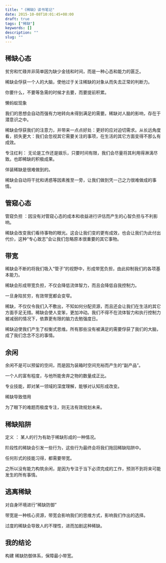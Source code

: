 ```yaml
---
title: "《稀缺》读书笔记"
date: 2015-10-08T10:01:45+08:00
draft: true
tags: ["稀缺"]
keywords: []
description: ""
slug: ""
---
```


## 稀缺心态

贫穷和忙碌并非简单因为缺少金钱和时间，而是一种心态和能力的匮乏。

稀缺会俘获一个人的大脑，使他过于关注稀缺的对象从而失去正常的判断力。

你要什么，不要等急需的时候才去要，而要提前积累。

懒蚂蚁现象

我们的思想会自动而强有力地转向未得到满足的需要。稀缺对人脑的影响，存在于潜意识之中。

稀缺会俘获我们的注意力，并带来一点点好处：更好的应对迫切需求。从长远角度看，损失更大：我们会忽视其它需要关注的事项，在生活的其它方面变得不那么有成效。

专注红利： 无论是工作还是娱乐，只要时间有限，我们会尽量将其利用得淋漓尽致。也即稀缺的积极成果。

佯装稀缺是很难做到的。

稀缺会自动将干扰和诱惑等因素推至一旁，让我们做到凭一己之力很难做成的事情。

## 管窥心态

管窥负担 ：因没有对管窥心态的成本和收益进行评估而产生的心智负担与不利影响。

稀缺会改变我们看待事物的眼光。这会让我们变的更有成效，也会让我们为此付出代价，这种“专心致志”会让我们忽略原本很重要的其它事物。

## 带宽

稀缺会不断的将我们吸入“管子”的视野中，形成带宽负担，由此抑制我们的各项基本能力。

稀缺会形成带宽负担，不仅会降低流体智力，而且会降低自我控制力。

一旦身陷贫穷，有效带宽都会变窄。

稀缺，不仅仅令我们入不敷出，不知如何分配资源，而且还会让我们在生活的其它方面手足无措。稀缺会使人变笨，更加冲动。我们不得不在流体智力和执行控制力被减弱的情况下，依靠更有限的脑力去勉强度日。

稀缺迫使我们产生了权衡式思维。所有那些没有被满足的需要俘获了我们的大脑，成了我们念念不忘的事情。

## 余闲

余闲不是可以预留的空间，而是因为装箱时空间充裕而产生的“副产品”。

一个人的富有程度，与他所能舍弃之物的数量成正比。

专业技能，即对某一领域的深度理解，能够对认知形成改变。

稀缺导致借用

为了眼下的难题而极度专注，则无法有效规划未来。

## 稀缺陷阱

定义 ： 某人的行为有助于稀缺形成的一种情况。

阶段性的稀缺会引发一些行为，这些行为最终会将我们拖回稀缺陷阱中。

任何形式的技能习得，都需要带宽。

之所以没有能力构筑余闲，是因为专注于当下必须完成的工作，预测不到将来可能发生的所有事情。

## 逃离稀缺

对自身环境进行“稀缺防御”

带宽是一种核心资源，带宽会影响我们的思维方式，影响我们作出的选择。

过度的稀缺会导致人的不理性，进而加剧这种稀缺。

## 我的结论

构建 稀缺防御体系，保障最小带宽。
